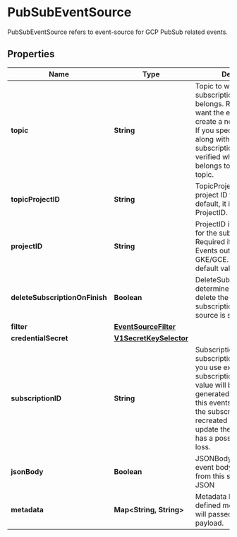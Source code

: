 

# PubSubEventSource

PubSubEventSource refers to event-source for GCP PubSub related events.
## Properties

Name | Type | Description | Notes
------------ | ------------- | ------------- | -------------
**topic** | **String** | Topic to which the subscription should belongs. Required if you want the eventsource to create a new subscription. If you specify this field along with an existing subscription, it will be verified whether it actually belongs to the specified topic. |  [optional]
**topicProjectID** | **String** | TopicProjectID is GCP project ID for the topic. By default, it is same as ProjectID. |  [optional]
**projectID** | **String** | ProjectID is GCP project ID for the subscription. Required if you run Argo Events outside of GKE/GCE. (otherwise, the default value is its project) |  [optional]
**deleteSubscriptionOnFinish** | **Boolean** | DeleteSubscriptionOnFinish determines whether to delete the GCP PubSub subscription once the event source is stopped. |  [optional]
**filter** | [**EventSourceFilter**](EventSourceFilter.md) |  |  [optional]
**credentialSecret** | [**V1SecretKeySelector**](V1SecretKeySelector.md) |  |  [optional]
**subscriptionID** | **String** | SubscriptionID is ID of subscription. Required if you use existing subscription. The default value will be auto generated hash based on this eventsource setting, so the subscription might be recreated every time you update the setting, which has a possibility of event loss. |  [optional]
**jsonBody** | **Boolean** | JSONBody specifies that all event body payload coming from this source will be JSON |  [optional]
**metadata** | **Map&lt;String, String&gt;** | Metadata holds the user defined metadata which will passed along the event payload. |  [optional]




